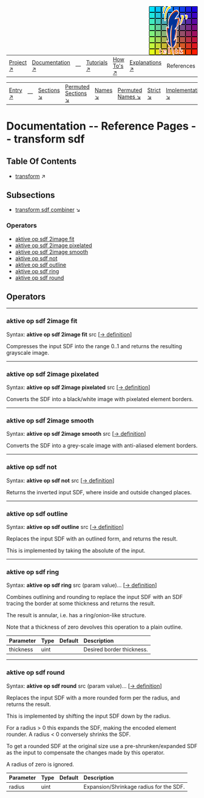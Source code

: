 <img src='../assets/aktive-logo-128.png' style='float:right;'>

||||||||
|---|---|---|---|---|---|---|
|[Project ↗](../../README.md)|[Documentation ↗](../index.md)|&mdash;|[Tutorials ↗](../tutorials.md)|[How To's ↗](../howtos.md)|[Explanations ↗](../explanations.md)|References|

|||||||||
|---|---|---|---|---|---|---|---|
|[Entry ↗](index.md)|&mdash;|[Sections ↘](bysection.md)|[Permuted Sections ↘](bypsection.md)|[Names ↘](byname.md)|[Permuted Names ↘](bypname.md)|[Strict ↘](strict.md)|[Implementations ↘](bylang.md)|

# Documentation -- Reference Pages -- transform sdf

## Table Of Contents

  - [transform](transform.md) ↗


## Subsections


 - [transform sdf combiner](transform_sdf_combiner.md) ↘

### Operators

 - [aktive op sdf 2image fit](#op_sdf_2image_fit)
 - [aktive op sdf 2image pixelated](#op_sdf_2image_pixelated)
 - [aktive op sdf 2image smooth](#op_sdf_2image_smooth)
 - [aktive op sdf not](#op_sdf_not)
 - [aktive op sdf outline](#op_sdf_outline)
 - [aktive op sdf ring](#op_sdf_ring)
 - [aktive op sdf round](#op_sdf_round)

## Operators

---
### <a name='op_sdf_2image_fit'></a> aktive op sdf 2image fit

Syntax: __aktive op sdf 2image fit__ src [[→ definition](../../../../file?ci=trunk&ln=238&name=etc/generator/virtual/sdf.tcl)]

Compresses the input SDF into the range 0..1 and returns the resulting grayscale image.


---
### <a name='op_sdf_2image_pixelated'></a> aktive op sdf 2image pixelated

Syntax: __aktive op sdf 2image pixelated__ src [[→ definition](../../../../file?ci=trunk&ln=263&name=etc/generator/virtual/sdf.tcl)]

Converts the SDF into a black/white image with pixelated element borders.


---
### <a name='op_sdf_2image_smooth'></a> aktive op sdf 2image smooth

Syntax: __aktive op sdf 2image smooth__ src [[→ definition](../../../../file?ci=trunk&ln=250&name=etc/generator/virtual/sdf.tcl)]

Converts the SDF into a grey-scale image with anti-aliased element borders.


---
### <a name='op_sdf_not'></a> aktive op sdf not

Syntax: __aktive op sdf not__ src [[→ definition](../../../../file?ci=trunk&ln=96&name=etc/generator/virtual/sdf.tcl)]

Returns the inverted input SDF, where inside and outside changed places.


---
### <a name='op_sdf_outline'></a> aktive op sdf outline

Syntax: __aktive op sdf outline__ src [[→ definition](../../../../file?ci=trunk&ln=196&name=etc/generator/virtual/sdf.tcl)]

Replaces the input SDF with an outlined form, and returns the result.

This is implemented by taking the absolute of the input.


---
### <a name='op_sdf_ring'></a> aktive op sdf ring

Syntax: __aktive op sdf ring__ src (param value)... [[→ definition](../../../../file?ci=trunk&ln=177&name=etc/generator/virtual/sdf.tcl)]

Combines outlining and rounding to replace the input SDF with an SDF tracing the border at some thickness and returns the result.

The result is annular, i.e. has a ring/onion-like structure.

Note that a thickness of zero devolves this operation to a plain outline.

|Parameter|Type|Default|Description|
|:---|:---|:---|:---|
|thickness|uint||Desired border thickness.|

---
### <a name='op_sdf_round'></a> aktive op sdf round

Syntax: __aktive op sdf round__ src (param value)... [[→ definition](../../../../file?ci=trunk&ln=210&name=etc/generator/virtual/sdf.tcl)]

Replaces the input SDF with a more rounded form per the radius, and returns the result.

This is implemented by shifting the input SDF down by the radius.

For a radius > 0 this expands the SDF, making the encoded element rounder. A radius < 0 conversely shrinks the SDF.

To get a rounded SDF at the original size use a pre-shrunken/expanded SDF as the input to compensate the changes made by this operator.

A radius of zero is ignored.

|Parameter|Type|Default|Description|
|:---|:---|:---|:---|
|radius|uint||Expansion/Shrinkage radius for the SDF.|

